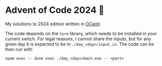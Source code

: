 # Advent of Code 2024 🐫
My solutions to 2024 edition written in [OCaml](https://ocaml.org/).

The code depends on the `Core` library, which needs to be installed in your current switch.
For legal reasons, I cannot share the inputs, but for any given day it is expected to be in `./day_<day>/input.in`.
The code can be then run with
```
opam exec -- dune exec ./day_<day>/main.exe -- <part>
```
